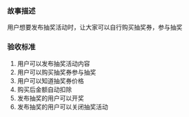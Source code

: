 ### 故事描述

用户想要发布抽奖活动时，让大家可以自行购买抽奖券，参与抽奖

### 验收标准

1. 用户可以发布抽奖活动内容
2. 用户可以购买抽奖券参与抽奖
3. 用户可以知道抽奖券价格
4. 购买后金额自动扣除
5. 发布抽奖的用户可以开奖
6. 发布抽奖的用户可以关闭抽奖活动
